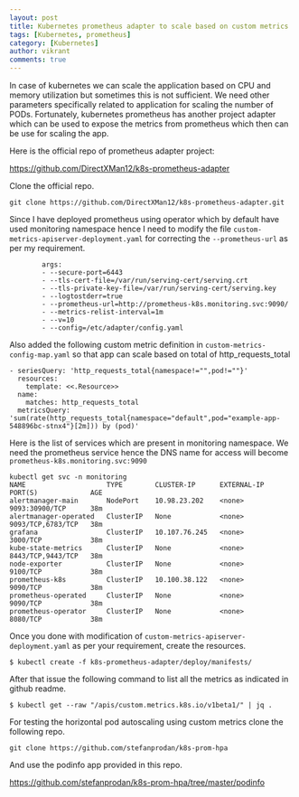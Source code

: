 ```yaml
---
layout: post
title: Kubernetes prometheus adapter to scale based on custom metrics
tags: [Kubernetes, prometheus]
category: [Kubernetes]
author: vikrant
comments: true
--- 
```


In case of kubernetes we can scale the application based on CPU and memory utilization but sometimes this is not sufficient. We need other parameters specifically related to application for scaling the number of PODs. Fortunately, kubernetes prometheus has another project adapter which can be used to expose the metrics from prometheus which then can be use for scaling the app.

Here is the official repo of prometheus adapter project:  

https://github.com/DirectXMan12/k8s-prometheus-adapter 

Clone the official repo.

~~~
git clone https://github.com/DirectXMan12/k8s-prometheus-adapter.git
~~~

Since I have deployed prometheus using operator which by default have used monitoring namespace hence I need to modify the file `custom-metrics-apiserver-deployment.yaml` for correcting the `--prometheus-url` as per my requirement. 


~~~
        args:
        - --secure-port=6443
        - --tls-cert-file=/var/run/serving-cert/serving.crt
        - --tls-private-key-file=/var/run/serving-cert/serving.key
        - --logtostderr=true
        - --prometheus-url=http://prometheus-k8s.monitoring.svc:9090/
        - --metrics-relist-interval=1m
        - --v=10
        - --config=/etc/adapter/config.yaml
~~~        


Also added the following custom metric definition in `custom-metrics-config-map.yaml` so that app can scale based on total of http_requests_total

~~~
- seriesQuery: 'http_requests_total{namespace!="",pod!=""}'
  resources:
    template: <<.Resource>>
  name:
    matches: http_requests_total
  metricsQuery: 'sum(rate(http_requests_total{namespace="default",pod="example-app-548896bc-stnx4"}[2m])) by (pod)'
~~~  

Here is the list of services which are present in monitoring namespace. We need the prometheus service hence the DNS name for access will become `prometheus-k8s.monitoring.svc:9090`

~~~
kubectl get svc -n monitoring
NAME                    TYPE        CLUSTER-IP      EXTERNAL-IP   PORT(S)             AGE
alertmanager-main       NodePort    10.98.23.202    <none>        9093:30900/TCP      38m
alertmanager-operated   ClusterIP   None            <none>        9093/TCP,6783/TCP   38m
grafana                 ClusterIP   10.107.76.245   <none>        3000/TCP            38m
kube-state-metrics      ClusterIP   None            <none>        8443/TCP,9443/TCP   38m
node-exporter           ClusterIP   None            <none>        9100/TCP            38m
prometheus-k8s          ClusterIP   10.100.38.122   <none>        9090/TCP            38m
prometheus-operated     ClusterIP   None            <none>        9090/TCP            38m
prometheus-operator     ClusterIP   None            <none>        8080/TCP            38m
~~~

Once you done with modification of `custom-metrics-apiserver-deployment.yaml` as per your requirement, create the resources.

~~~
$ kubectl create -f k8s-prometheus-adapter/deploy/manifests/
~~~

After that issue the following command to list all the metrics as indicated in github readme. 

~~~
$ kubectl get --raw "/apis/custom.metrics.k8s.io/v1beta1/" | jq .
~~~

For testing the horizontal pod autoscaling using custom metrics clone the following repo.

~~~
git clone https://github.com/stefanprodan/k8s-prom-hpa
~~~

And use the podinfo app provided in this repo. 

https://github.com/stefanprodan/k8s-prom-hpa/tree/master/podinfo



